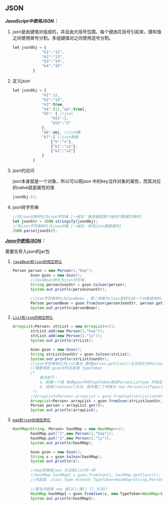 ## JSON

***JavaScript中使用JSON：***

1. json是由键值对组成的，并且由大括号包围。每个键由花括号引起来，键和值之间使用冒号分割。多组键值对之间使用逗号分割。

   ```js
   let jsonObj = {
   				"k1":"12",
   				"k2":"13",
   				"k3":"14",
   				"k4":"15"
   			}
   ```

2. 定义json

   ```js
   let jsonObj = {
   				"k1":12,
   				"k2":"13",
   				"k3":true,
   				"k4":[11,"aa",true],
   				"k5": { //json
   					"k51":1,
   					"k52":"2"
   				},
   				"k6":obj, //js对象
   				"k7":[ //json数据
   					{"k":"v"},
   					{"k1":"v1"},
   					{"k2":"v2"}
   				]
   			}
   ```

3. json的访问

   json本身就是一个对象，所以可以把json 中的key当作对象的属性，而其对应的value就是属性的值

   ```js
   jsonObj.k1;
   ```

4. json转字符串

   ```js
   //将json对象转化为json字符串 [一般在：服务器和客户端进行数据交换时]
   let jsonStr = JSON.stringify(jsonObj);
   //将json字符串转化为json对象 [一般在：修改json数据值时]
   JSON.parse(jsonStr);
   ```

***[Java中使用JSON](../16_json/src/com/ly/json)：***

需要先导入json的jar包

1. [`javaBean和json的相互转化`](../16_json/src/com/ly/json)

   ```java
   Person person = new Person(1,"hsp");
           Gson gson = new Gson();
           //JavaBean转化为json字符串
           String personJsonStr = gson.toJson(person);
           System.out.println(personJsonStr);
   
           //json字符串转化为JavaBean ，第二参数为class是转化成一个对象使用的，如果是集合多个对象 需要使用type参数
           Person personBean = gson.fromJson(personJsonStr, person.getClass());
           System.out.println(personBean);
   ```

2. [`List和json的相互转化`](../16_json/src/com/ly/json)

   ```java
   ArrayList<Person> strList = new ArrayList<>();
           strList.add(new Person(1,"hsp"));
           strList.add(new Person(2,"ly"));
           System.out.println(strList);
   
           Gson gson = new Gson();
           String strListJsonStr = gson.toJson(strList);
           System.out.println(strListJsonStr);
           //json字符串转化为List集合 使用person.getClass()无法转化为Person类型
           //需要用到 gson中的反射类 TypeToken 
           /*
               做法如下：
               1、新建一个类 继承gson中的TypeToken类如PersonListType 并指定该类泛型为 要转换的类型 即 ArrayList<Person>
               2、调用fromJson()方法，其中第二个参数为 new PersonListType().getType()
            */
           //ArrayList<Person> arrayList = gson.fromJson(strListJsonStr, strList.getClass());
           ArrayList<Person> arrayList = gson.fromJson(strListJsonStr, new PersonListType().getType());
           Person person = arrayList.get(0);
           System.out.println(arrayList);
   ```

3. [`map和json的相互转化`](../16_json/src/com/ly/json)

   ```java
   HashMap<String, Person> hashMap = new HashMap<>();
           hashMap.put("1",new Person(1,"hsp"));
           hashMap.put("2",new Person(2,"ly"));
           System.out.println(hashMap);
   
           Gson gson = new Gson();
           String s = gson.toJson(hashMap);
           System.out.println(s);
   
           //map转换成json 方法和List的一样
           //HashMap hashMap1 = gson.fromJson(s, hashMap.getClass());
           //内部类  class Type extends TypeToken<HashMap<String,Person>> {}
           
           //匿名内部类 new 接口()/类() {}.方法()
           HashMap hashMap1 = gson.fromJson(s, new TypeToken<HashMap<String,Person>>() {}.getType());
           System.out.println(hashMap1);
   ```

